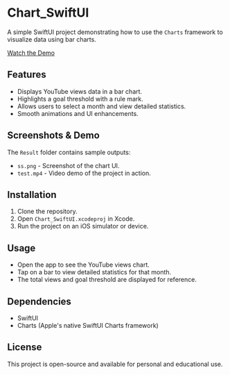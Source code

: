 # Chart_SwiftUI

A simple SwiftUI project demonstrating how to use the `Charts` framework to visualize data using bar charts.

[Watch the Demo](Chart_SwiftUI/result/test.gif)

## Features
- Displays YouTube views data in a bar chart.
- Highlights a goal threshold with a rule mark.
- Allows users to select a month and view detailed statistics.
- Smooth animations and UI enhancements.

## Screenshots & Demo
The `Result` folder contains sample outputs:
- `ss.png` - Screenshot of the chart UI.
- `test.mp4` - Video demo of the project in action.

## Installation
1. Clone the repository.
2. Open `Chart_SwiftUI.xcodeproj` in Xcode.
3. Run the project on an iOS simulator or device.

## Usage
- Open the app to see the YouTube views chart.
- Tap on a bar to view detailed statistics for that month.
- The total views and goal threshold are displayed for reference.

## Dependencies
- SwiftUI
- Charts (Apple's native SwiftUI Charts framework)
  
## License
This project is open-source and available for personal and educational use.
